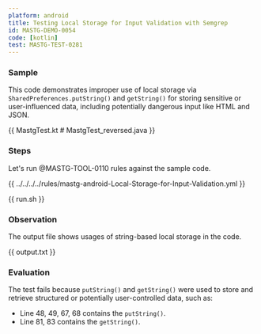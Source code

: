 ```yaml
---
platform: android
title: Testing Local Storage for Input Validation with Semgrep
id: MASTG-DEMO-0054
code: [kotlin]
test: MASTG-TEST-0281
---
```


### Sample

This code demonstrates improper use of local storage via `SharedPreferences.putString()` and `getString()` for storing sensitive or user-influenced data, including potentially dangerous input like HTML and JSON.

{{ MastgTest.kt # MastgTest_reversed.java }}

### Steps

Let's run @MASTG-TOOL-0110 rules against the sample code.

{{ ../../../../rules/mastg-android-Local-Storage-for-Input-Validation.yml }}

{{ run.sh }}

### Observation

The output file shows usages of string-based local storage in the code.

{{ output.txt }}

### Evaluation

The test fails because `putString()` and `getString()` were used to store and retrieve structured or potentially user-controlled data, such as:

- Line 48, 49, 67, 68 contains the `putString()`.
- Line 81, 83 contains the `getString()`.
